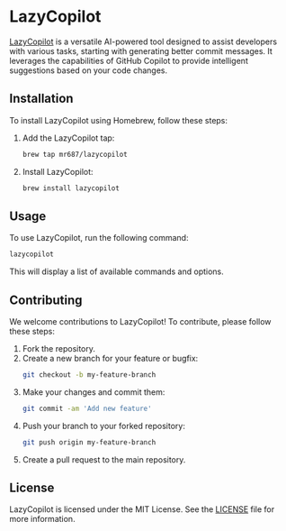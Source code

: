 # LazyCopilot

[LazyCopilot](https://github.com/mr687/lazycopilot) is a versatile AI-powered tool designed to assist developers with various tasks, starting with generating better commit messages. It leverages the capabilities of GitHub Copilot to provide intelligent suggestions based on your code changes.

## Installation

To install LazyCopilot using Homebrew, follow these steps:

1. Add the LazyCopilot tap:
    ```sh
    brew tap mr687/lazycopilot
    ```
2. Install LazyCopilot:
    ```sh
    brew install lazycopilot
    ```

## Usage

To use LazyCopilot, run the following command:
```sh
lazycopilot
```

This will display a list of available commands and options.

## Contributing

We welcome contributions to LazyCopilot! To contribute, please follow these steps:

1. Fork the repository.
2. Create a new branch for your feature or bugfix:
    ```sh
    git checkout -b my-feature-branch
    ```
3. Make your changes and commit them:
    ```sh
    git commit -am 'Add new feature'
    ```
4. Push your branch to your forked repository:
    ```sh
    git push origin my-feature-branch
    ```
5. Create a pull request to the main repository.

## License

LazyCopilot is licensed under the MIT License. See the [LICENSE](LICENSE) file for more information.
